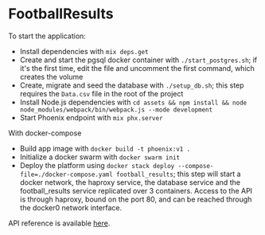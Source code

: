 # FootballResults

To start the application:

  * Install dependencies with `mix deps.get`
  * Create and start the pgsql docker container with `./start_postgres.sh`; if
    it's the first time, edit the file and uncomment the first command, which
    creates the volume
  * Create, migrate and seed the database with `./setup_db.sh`; this step
    requires the `Data.csv` file in the root of the project
  * Install Node.js dependencies with `cd assets && npm install && node
    node_modules/webpack/bin/webpack.js --mode development`
  * Start Phoenix endpoint with `mix phx.server`

With docker-compose
  * Build app image with `docker build -t phoenix:v1 .`
  * Initialize a docker swarm with `docker swarm init`
  * Deploy the platform using `docker stack deploy --compose-file=./docker-compose.yaml football_results`;
    this step will start a docker network, the haproxy service, the database
    service and the football_results service replicated over 3 containers.
    Access to the API is through haproxy, bound on the port 80, and can be
    reached through the docker0 network interface.

API reference is available [here](API.md).
